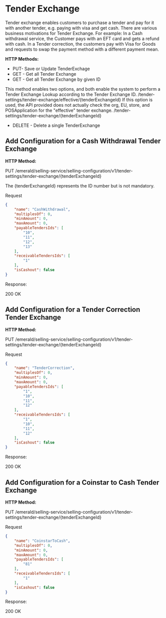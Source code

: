 # Tender Exchange

Tender exchange enables customers to purchase a tender and pay for it with another tender, e.g. paying with visa and get cash.  There are various business motivations for Tender Exchange.
For example: In a Cash withdrawal service, the Customer pays with an EFT card and gets a refund with cash.
In a Tender correction, the customers pay with Visa for Goods and requests to swap the payment method with a different payment mean.

**HTTP Methods:**

* PUT- Save or Update TenderExchage
* GET - Get all Tender Exchange
* GET - Get all Tender Exchange by given ID

This method enables two options, and both enable the system to perform a Tender Exchange Lookup according to the Tender Exchange ID.
/tender-settings/tender-exchange/effective/{tenderExchangeId}
If this option is used, the API provided does not actually check the org, EU, store, and POSApplication for the "effective" tender exchange.
/tender-settings/tender-exchange/{tenderExchangeId}

* DELETE - Delete a single TenderExchange
  
## Add Configuration for a Cash Withdrawal Tender Exchange

**HTTP Method:**

PUT
/emerald/selling-service/selling-configuration/v1/tender-settings/tender-exchange/{tenderExchangeId}

The {tenderExchangeId} represents the ID number but is not mandatory.

Request

```json
{
    "name": "CashWithdrawal",
    "multiplesOf": 0,
    "minAmount": 0,
    "maxAmount": 0,
    "payableTendersIds": [
		"10",
		"11",
		"12",
		"13"
    ],
    "receivableTendersIds": [
        "1"
    ],
    "isCashout": false
}
```

Response:

200 OK

## Add Configuration for a Tender Correction Tender Exchange

**HTTP Method:**

PUT
/emerald/selling-service/selling-configuration/v1/tender-settings/tender-exchange/{tenderExchangeId}

Request

```json
{
    "name": "TenderCorrection",
    "multiplesOf": 0,
    "minAmount": 0,
    "maxAmount": 0,
    "payableTendersIds": [
        "1",
		"10",
		"11",
		"12"
    ],
    "receivableTendersIds": [
        "1",
		"10",
		"11",
		"12"
    ],
    "isCashout": false
}
```

Response:

200 OK

## Add Configuration for a Coinstar to Cash Tender Exchange

**HTTP Method:**

PUT
/emerald/selling-service/selling-configuration/v1/tender-settings/tender-exchange/{tenderExchangeId}

Request

```json
{
    "name": "CoinstarToCash",
    "multiplesOf": 0,
    "minAmount": 0,
    "maxAmount": 0,
    "payableTendersIds": [
        "81"
    ],
    "receivableTendersIds": [
        "1"
    ],
    "isCashout": false
}
```

Response:

200 OK
